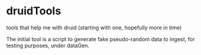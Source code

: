 # druidTools
tools that help me with druid (starting with one, hopefully more in time)

The initial tool is a script to generate fake pseudo-random data to ingest, for testing purposes, under dataGen.
